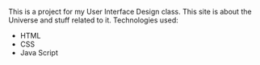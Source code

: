 This is a project for my User Interface Design class. 
This site is about the Universe and stuff related to it.
Technologies used:
- HTML
- CSS
- Java Script
